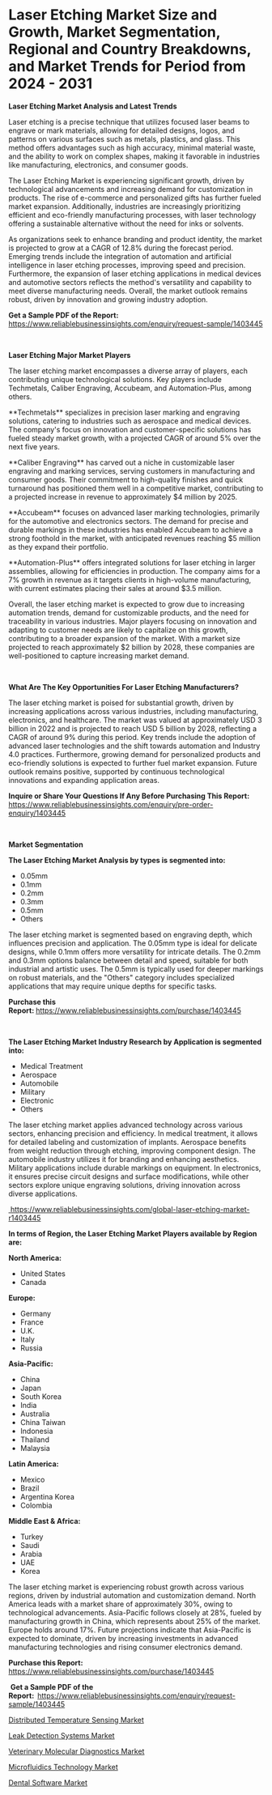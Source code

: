 <p><h1>Laser Etching Market Size and Growth, Market Segmentation, Regional and Country Breakdowns, and Market Trends for Period from 2024 -  2031</h1></p><p><strong>Laser Etching Market Analysis and Latest Trends</strong></p>
<p><p>Laser etching is a precise technique that utilizes focused laser beams to engrave or mark materials, allowing for detailed designs, logos, and patterns on various surfaces such as metals, plastics, and glass. This method offers advantages such as high accuracy, minimal material waste, and the ability to work on complex shapes, making it favorable in industries like manufacturing, electronics, and consumer goods.</p><p>The Laser Etching Market is experiencing significant growth, driven by technological advancements and increasing demand for customization in products. The rise of e-commerce and personalized gifts has further fueled market expansion. Additionally, industries are increasingly prioritizing efficient and eco-friendly manufacturing processes, with laser technology offering a sustainable alternative without the need for inks or solvents.</p><p>As organizations seek to enhance branding and product identity, the market is projected to grow at a CAGR of 12.8% during the forecast period. Emerging trends include the integration of automation and artificial intelligence in laser etching processes, improving speed and precision. Furthermore, the expansion of laser etching applications in medical devices and automotive sectors reflects the method's versatility and capability to meet diverse manufacturing needs. Overall, the market outlook remains robust, driven by innovation and growing industry adoption.</p></p>
<p><strong>Get a Sample PDF of the Report:&nbsp;</strong> <a href="https://www.reliablebusinessinsights.com/enquiry/request-sample/1403445?utm_campaign=1737&utm_medium=2&utm_source=Github&utm_content=ia&utm_term=23102024&utm_id=laser-etching">https://www.reliablebusinessinsights.com/enquiry/request-sample/1403445</a></p>
<p>&nbsp;</p>
<p><strong>Laser Etching Major Market Players</strong></p>
<p><p>The laser etching market encompasses a diverse array of players, each contributing unique technological solutions. Key players include Techmetals, Caliber Engraving, Accubeam, and Automation-Plus, among others.</p><p>**Techmetals** specializes in precision laser marking and engraving solutions, catering to industries such as aerospace and medical devices. The company's focus on innovation and customer-specific solutions has fueled steady market growth, with a projected CAGR of around 5% over the next five years.</p><p>**Caliber Engraving** has carved out a niche in customizable laser engraving and marking services, serving customers in manufacturing and consumer goods. Their commitment to high-quality finishes and quick turnaround has positioned them well in a competitive market, contributing to a projected increase in revenue to approximately $4 million by 2025.</p><p>**Accubeam** focuses on advanced laser marking technologies, primarily for the automotive and electronics sectors. The demand for precise and durable markings in these industries has enabled Accubeam to achieve a strong foothold in the market, with anticipated revenues reaching $5 million as they expand their portfolio.</p><p>**Automation-Plus** offers integrated solutions for laser etching in larger assemblies, allowing for efficiencies in production. The company aims for a 7% growth in revenue as it targets clients in high-volume manufacturing, with current estimates placing their sales at around $3.5 million.</p><p>Overall, the laser etching market is expected to grow due to increasing automation trends, demand for customizable products, and the need for traceability in various industries. Major players focusing on innovation and adapting to customer needs are likely to capitalize on this growth, contributing to a broader expansion of the market. With a market size projected to reach approximately $2 billion by 2028, these companies are well-positioned to capture increasing market demand.</p></p>
<p>&nbsp;</p>
<p><strong>What Are The Key Opportunities For Laser Etching Manufacturers?</strong></p>
<p><p>The laser etching market is poised for substantial growth, driven by increasing applications across various industries, including manufacturing, electronics, and healthcare. The market was valued at approximately USD 3 billion in 2022 and is projected to reach USD 5 billion by 2028, reflecting a CAGR of around 9% during this period. Key trends include the adoption of advanced laser technologies and the shift towards automation and Industry 4.0 practices. Furthermore, growing demand for personalized products and eco-friendly solutions is expected to further fuel market expansion. Future outlook remains positive, supported by continuous technological innovations and expanding application areas.</p></p>
<p><strong>Inquire or Share Your Questions If Any Before Purchasing This Report:</strong> <a href="https://www.reliablebusinessinsights.com/enquiry/pre-order-enquiry/1403445?utm_campaign=1737&utm_medium=2&utm_source=Github&utm_content=ia&utm_term=23102024&utm_id=laser-etching">https://www.reliablebusinessinsights.com/enquiry/pre-order-enquiry/1403445</a></p>
<p>&nbsp;</p>
<p><strong>Market Segmentation</strong></p>
<p><strong>The Laser Etching Market Analysis by types is segmented into:</strong></p>
<p><ul><li>0.05mm</li><li>0.1mm</li><li>0.2mm</li><li>0.3mm</li><li>0.5mm</li><li>Others</li></ul></p>
<p><p>The laser etching market is segmented based on engraving depth, which influences precision and application. The 0.05mm type is ideal for delicate designs, while 0.1mm offers more versatility for intricate details. The 0.2mm and 0.3mm options balance between detail and speed, suitable for both industrial and artistic uses. The 0.5mm is typically used for deeper markings on robust materials, and the "Others" category includes specialized applications that may require unique depths for specific tasks.</p></p>
<p><strong>Purchase this Report:&nbsp;</strong><a href="https://www.reliablebusinessinsights.com/purchase/1403445?utm_campaign=1737&utm_medium=2&utm_source=Github&utm_content=ia&utm_term=23102024&utm_id=laser-etching">https://www.reliablebusinessinsights.com/purchase/1403445</a></p>
<p>&nbsp;</p>
<p><strong>The Laser Etching Market Industry Research by Application is segmented into:</strong></p>
<p><ul><li>Medical Treatment</li><li>Aerospace</li><li>Automobile</li><li>Military</li><li>Electronic</li><li>Others</li></ul></p>
<p><p>The laser etching market applies advanced technology across various sectors, enhancing precision and efficiency. In medical treatment, it allows for detailed labeling and customization of implants. Aerospace benefits from weight reduction through etching, improving component design. The automobile industry utilizes it for branding and enhancing aesthetics. Military applications include durable markings on equipment. In electronics, it ensures precise circuit designs and surface modifications, while other sectors explore unique engraving solutions, driving innovation across diverse applications.</p></p>
<p><a href="https://www.reliablebusinessinsights.com/global-laser-etching-market-r1403445?utm_campaign=1737&utm_medium=2&utm_source=Github&utm_content=ia&utm_term=23102024&utm_id=laser-etching">&nbsp;https://www.reliablebusinessinsights.com/global-laser-etching-market-r1403445</a></p>
<p><strong>In terms of Region, the Laser Etching Market Players available by Region are:</strong></p>
<p>
    <p> <strong> North America: </strong>
        <ul>
            <li>United States</li>
            <li>Canada</li>
        </ul>
        </p> 
    <p> <strong> Europe: </strong>
        <ul>
            <li>Germany</li>
            <li>France</li>
            <li>U.K.</li>
            <li>Italy</li>
            <li>Russia</li>
        </ul>
        </p> 
    <p> <strong> Asia-Pacific: </strong>
        <ul>
            <li>China</li>
            <li>Japan</li>
            <li>South Korea</li>
            <li>India</li>
            <li>Australia</li>
            <li>China Taiwan</li>
            <li>Indonesia</li>
            <li>Thailand</li>
            <li>Malaysia</li>
        </ul>
        </p> 
    <p> <strong> Latin America: </strong>
        <ul>
            <li>Mexico</li>
            <li>Brazil</li>
            <li>Argentina Korea</li>
            <li>Colombia</li>
        </ul>
        </p> 
    <p> <strong> Middle East & Africa: </strong>
        <ul>
            <li>Turkey</li>
            <li>Saudi</li>
            <li>Arabia</li>
            <li>UAE</li>
            <li>Korea</li>
        </ul>
    </p>
    </p>
<p><p>The laser etching market is experiencing robust growth across various regions, driven by industrial automation and customization demand. North America leads with a market share of approximately 30%, owing to technological advancements. Asia-Pacific follows closely at 28%, fueled by manufacturing growth in China, which represents about 25% of the market. Europe holds around 17%. Future projections indicate that Asia-Pacific is expected to dominate, driven by increasing investments in advanced manufacturing technologies and rising consumer electronics demand.</p></p>
<p><strong>Purchase this Report: </strong><a href="https://www.reliablebusinessinsights.com/purchase/1403445?utm_campaign=1737&utm_medium=2&utm_source=Github&utm_content=ia&utm_term=23102024&utm_id=laser-etching">https://www.reliablebusinessinsights.com/purchase/1403445</a></p>
<p>&nbsp;<strong>Get a Sample PDF of the Report:&nbsp;&nbsp;</strong><a href="https://www.reliablebusinessinsights.com/enquiry/request-sample/1403445?utm_campaign=1737&utm_medium=2&utm_source=Github&utm_content=ia&utm_term=23102024&utm_id=laser-etching">https://www.reliablebusinessinsights.com/enquiry/request-sample/1403445</a></p>
<p><strong></strong></p>
<p><p><a href="https://www.linkedin.com/pulse/regulatory-landscape-its-influence-global-distributed-temperature-ffi4f?utm_campaign=1737&utm_medium=2&utm_source=Github&utm_content=ia&utm_term=23102024&utm_id=laser-etching">Distributed Temperature Sensing Market</a></p><p><a href="https://www.linkedin.com/pulse/global-leak-detection-systems-market-share-growth-opportunities-ztrlf?utm_campaign=1737&utm_medium=2&utm_source=Github&utm_content=ia&utm_term=23102024&utm_id=laser-etching">Leak Detection Systems Market</a></p><p><a href="https://www.linkedin.com/pulse/top-trends-transforming-veterinary-molecular-diagnostics-market-nx1uf?utm_campaign=1737&utm_medium=2&utm_source=Github&utm_content=ia&utm_term=23102024&utm_id=laser-etching">Veterinary Molecular Diagnostics Market</a></p><p><a href="https://www.linkedin.com/pulse/microfluidics-technology-mosaic-piecing-together-global-market-ydb8f?utm_campaign=1737&utm_medium=2&utm_source=Github&utm_content=ia&utm_term=23102024&utm_id=laser-etching">Microfluidics Technology Market</a></p><p><a href="https://www.linkedin.com/pulse/dental-software-market-strategic-insights-product-evolution-9vq8f?utm_campaign=1737&utm_medium=2&utm_source=Github&utm_content=ia&utm_term=23102024&utm_id=laser-etching">Dental Software Market</a></p></p>